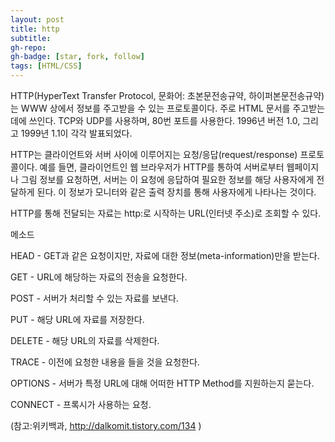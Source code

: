 ```yaml
---
layout: post
title: http
subtitle: 
gh-repo: 
gh-badge: [star, fork, follow]
tags: [HTML/CSS]
---
```


HTTP(HyperText Transfer Protocol, 문화어: 초본문전송규약, 하이퍼본문전송규약)는 WWW 상에서 정보를 주고받을 수 있는 프로토콜이다. 주로 HTML 문서를 주고받는 데에 쓰인다. TCP와 UDP를 사용하며, 80번 포트를 사용한다. 1996년 버전 1.0, 그리고 1999년 1.1이 각각 발표되었다.

HTTP는 클라이언트와 서버 사이에 이루어지는 요청/응답(request/response) 프로토콜이다. 예를 들면, 클라이언트인 웹 브라우저가 HTTP를 통하여 서버로부터 웹페이지나 그림 정보를 요청하면, 서버는 이 요청에 응답하여 필요한 정보를 해당 사용자에게 전달하게 된다. 이 정보가 모니터와 같은 출력 장치를 통해 사용자에게 나타나는 것이다.

HTTP를 통해 전달되는 자료는 http:로 시작하는 URL(인터넷 주소)로 조회할 수 있다.

메소드 

HEAD - GET과 같은 요청이지만, 자료에 대한 정보(meta-information)만을 받는다.

GET - URL에 해당하는 자료의 전송을 요청한다.

POST - 서버가 처리할 수 있는 자료를 보낸다.

PUT - 해당 URL에 자료를 저장한다.

DELETE - 해당 URL의 자료를 삭제한다.

TRACE - 이전에 요청한 내용을 들을 것을 요청한다.

OPTIONS - 서버가 특정 URL에 대해 어떠한 HTTP Method를 지원하는지 묻는다.

CONNECT - 프록시가 사용하는 요청.

(참고:위키백과, http://dalkomit.tistory.com/134 )




